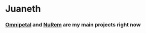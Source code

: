 # Juaneth
### [Omnipetal](https://github.com/juaneth/Omnipetal) and [NuRem](https://github.com/juaneth/NuRem) are my main projects right now
